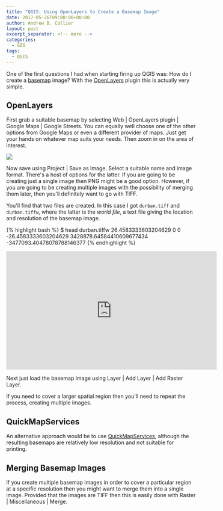 ```yaml
---
title: "QGIS: Using OpenLayers to Create a Basemap Image"
date: 2017-05-26T09:00:00+00:00
author: Andrew B. Collier
layout: post
excerpt_separator: <!-- more -->
categories:
  - GIS
tags:
  - QGIS
---
```


One of the first questions I had when starting firing up QGIS was: How do I create a [basemap](https://www.gislounge.com/basemaps-defined/) image? With the [OpenLayers](https://openlayers.org/) plugin this is actually very simple. <!-- more -->

## OpenLayers

First grab a suitable basemap by selecting <span class="menu">Web | OpenLayers plugin | Google Maps | Google Streets</span>. You can equally well choose one of the other options from Google Maps or even a different provider of maps. Just get your hands on whatever map suits your needs. Then zoom in on the area of interest.

<img src="/img/2017/05/qgis-openlayers-basemap.png">

Now save using <span class="menu">Project | Save as Image</span>. Select a suitable name and image format. There's a host of options for the latter. If you are going to be creating just a single image then PNG might be a good option. However, if you are going to be creating multiple images with the possibility of merging them later, then you'll definitely want to go with TIFF.

You'll find that two files are created. In this case I got `durban.tiff` and `durban.tiffw`, where the latter is the _world file_, a text file giving the location and resolution of the basemap image.

{% highlight bash %}
$ head durban.tiffw 
26.4583333603204629
0 
0 
-26.4583333603204629
3428878.64584410609677434
-3477093.40478078788146377
{% endhighlight %}

<iframe width="560" height="315" src="https://www.youtube.com/embed/NBCWkVtQksA" frameborder="0" allowfullscreen></iframe>

Next just load the basemap image using <span class="menu">Layer | Add Layer | Add Raster Layer</span>.

If you need to cover a larger spatial region then you'll need to repeat the process, creating multiple images.

## QuickMapServices

An alternative approach would be to use [QuickMapServices](http://nextgis.com/blog/quickmapservices/), although the resulting basemaps are relatively low resolution and not suitable for printing.

## Merging Basemap Images

If you create multiple basemap images in order to cover a particular region at a specific resolution then you might want to merge them into a single image. Provided that the images are TIFF then this is easily done with <span class="menu">Raster | Miscellaneous | Merge</span>.